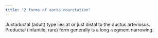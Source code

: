 ```yaml
---
title: "2 forms of aorta coarctation"
---
```

Juxtaductal (adult) type lies at or just distal to the ductus arteriosus. Preductal (infantile, rare) form generally is a long-segment narrowing.

